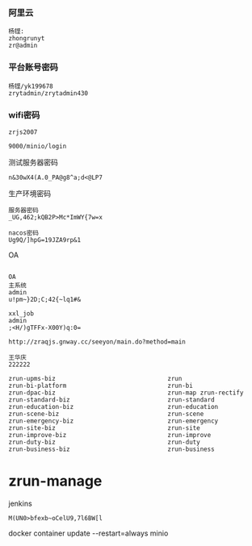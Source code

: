 ### 阿里云

```shell
杨铿:
zhongrunyt
zr@admin

```

### 平台账号密码

```shell
杨铿/yk199678
zrytadmin/zrytadmin430
```

### wifi密码

```shell
zrjs2007

9000/minio/login
```



测试服务器密码

```shell
n&30wX4(A.0_PA@g8^a;d<@LP7
```



生产环境密码

```shell
服务器密码 
_UG,462;kQB2P>Mc*ImWY{7w=x

nacos密码
Ug9Q/]hpG=19JZA9rp&1
```



OA

```shell

OA 
主系统 
admin
u!pm~}2D;C;42{~lq1#&

xxl_job
admin
;<H/)gTFFx-X00Y)q:0=
```



```shell
http://zraqjs.gnway.cc/seeyon/main.do?method=main

王华庆
222222
```





```涉及到的服务
zrun-upms-biz                               zrun
zrun-bi-platform                            zrun-bi
zrun-dpac-biz                               zrun-map zrun-rectify
zrun-standard-biz                           zrun-standard
zrun-education-biz                          zrun-education
zrun-scene-biz                              zrun-scene
zrun-emergency-biz                          zrun-emergency
zrun-site-biz                               zrun-site
zrun-improve-biz                            zrun-improve
zrun-duty-biz                               zrun-duty
zrun-business-biz                           zrun-business
```

# zrun-manage 



jenkins

```shell
M(UN0>bfexb~oCelU9,7l6BW[l
```

docker container update --restart=always  minio
